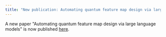 ```yaml
---
title: "New publication: Automating quantum feature map design via large language models"
---
```


A new paper "Automating quantum feature map design via large language models" is now published [here](https://arxiv.org/abs/arXiv:2504.07396).
